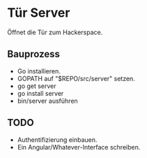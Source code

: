 # Tür Server

Öffnet die Tür zum Hackerspace.

## Bauprozess

 - Go installieren.
 - GOPATH auf "$REPO/src/server" setzen.
 - go get server
 - go install server
 - bin/server ausführen


## TODO

 - Authentifizierung einbauen. 
 - Ein Angular/Whatever-Interface schreiben.
